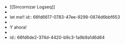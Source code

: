- [[Sincornizar Logseq]]
-
- let me!!
  id:: 66fd6617-0783-47ee-9298-0874d6bbf653
-
- Y ahora!
-
- id:: 66fd6de2-374d-4420-b9c3-1a9b9a1d6d64